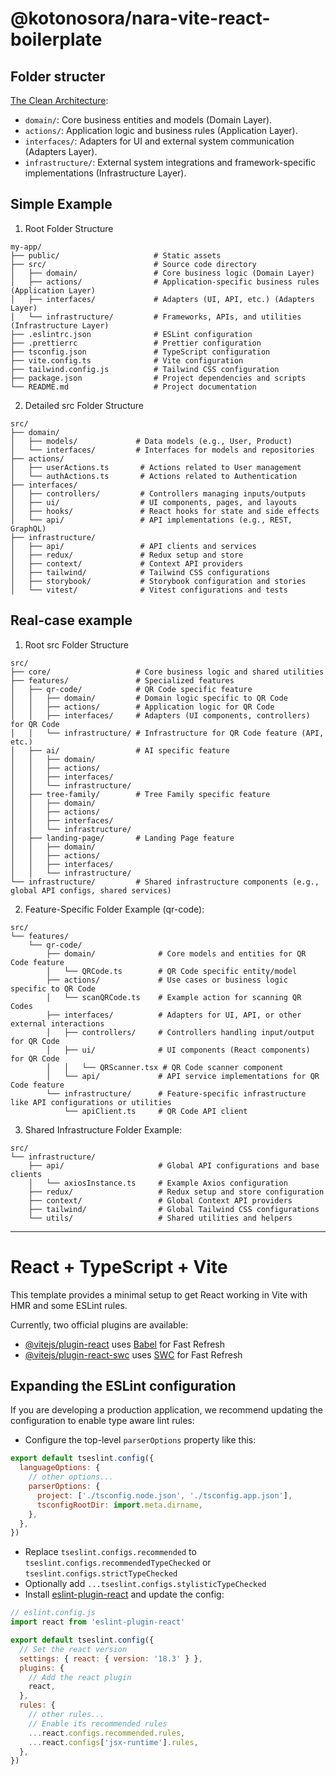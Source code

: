 # @kotonosora/nara-vite-react-boilerplate

## Folder structer

[The Clean Architecture](https://blog.cleancoder.com/uncle-bob/2012/08/13/the-clean-architecture.html):

- `domain/`: Core business entities and models (Domain Layer).
- `actions/`: Application logic and business rules (Application Layer).
- `interfaces/`: Adapters for UI and external system communication (Adapters Layer).
- `infrastructure/`: External system integrations and framework-specific implementations (Infrastructure Layer).

## Simple Example

1. Root Folder Structure

```
my-app/
├── public/                     # Static assets
├── src/                        # Source code directory
│   ├── domain/                 # Core business logic (Domain Layer)
│   ├── actions/                # Application-specific business rules (Application Layer)
│   ├── interfaces/             # Adapters (UI, API, etc.) (Adapters Layer)
│   └── infrastructure/         # Frameworks, APIs, and utilities (Infrastructure Layer)
├── .eslintrc.json              # ESLint configuration
├── .prettierrc                 # Prettier configuration
├── tsconfig.json               # TypeScript configuration
├── vite.config.ts              # Vite configuration
├── tailwind.config.js          # Tailwind CSS configuration
├── package.json                # Project dependencies and scripts
└── README.md                   # Project documentation
```

2. Detailed src Folder Structure

```
src/
├── domain/
│   ├── models/             # Data models (e.g., User, Product)
│   └── interfaces/         # Interfaces for models and repositories
├── actions/
│   ├── userActions.ts       # Actions related to User management
│   └── authActions.ts       # Actions related to Authentication
├── interfaces/
│   ├── controllers/         # Controllers managing inputs/outputs
│   ├── ui/                  # UI components, pages, and layouts
│   ├── hooks/               # React hooks for state and side effects
│   └── api/                 # API implementations (e.g., REST, GraphQL)
├── infrastructure/
│   ├── api/                 # API clients and services
│   ├── redux/               # Redux setup and store
│   ├── context/             # Context API providers
│   ├── tailwind/            # Tailwind CSS configurations
│   ├── storybook/           # Storybook configuration and stories
│   └── vitest/              # Vitest configurations and tests

```

## Real-case example

1. Root src Folder Structure

```
src/
├── core/                   # Core business logic and shared utilities
├── features/               # Specialized features
│   ├── qr-code/            # QR Code specific feature
│   │   ├── domain/         # Domain logic specific to QR Code
│   │   ├── actions/        # Application logic for QR Code
│   │   ├── interfaces/     # Adapters (UI components, controllers) for QR Code
│   │   └── infrastructure/ # Infrastructure for QR Code feature (API, etc.)
│   ├── ai/                 # AI specific feature
│   │   ├── domain/
│   │   ├── actions/
│   │   ├── interfaces/
│   │   └── infrastructure/
│   ├── tree-family/        # Tree Family specific feature
│   │   ├── domain/
│   │   ├── actions/
│   │   ├── interfaces/
│   │   └── infrastructure/
│   ├── landing-page/       # Landing Page feature
│   │   ├── domain/
│   │   ├── actions/
│   │   ├── interfaces/
│   │   └── infrastructure/
└── infrastructure/         # Shared infrastructure components (e.g., global API configs, shared services)
```

2. Feature-Specific Folder Example (qr-code):

```
src/
└── features/
    └── qr-code/
        ├── domain/              # Core models and entities for QR Code feature
        │   └── QRCode.ts        # QR Code specific entity/model
        ├── actions/             # Use cases or business logic specific to QR Code
        │   └── scanQRCode.ts    # Example action for scanning QR Codes
        ├── interfaces/          # Adapters for UI, API, or other external interactions
        │   ├── controllers/     # Controllers handling input/output for QR Code
        │   ├── ui/              # UI components (React components) for QR Code
        │   │   └── QRScanner.tsx # QR Code scanner component
        │   └── api/             # API service implementations for QR Code feature
        └── infrastructure/      # Feature-specific infrastructure like API configurations or utilities
            └── apiClient.ts     # QR Code API client
```

3. Shared Infrastructure Folder Example:

```
src/
└── infrastructure/
    ├── api/                     # Global API configurations and base clients
    │   └── axiosInstance.ts     # Example Axios configuration
    ├── redux/                   # Redux setup and store configuration
    ├── context/                 # Global Context API providers
    ├── tailwind/                # Global Tailwind CSS configurations
    └── utils/                   # Shared utilities and helpers
```

---

# React + TypeScript + Vite

This template provides a minimal setup to get React working in Vite with HMR and some ESLint rules.

Currently, two official plugins are available:

- [@vitejs/plugin-react](https://github.com/vitejs/vite-plugin-react/blob/main/packages/plugin-react/README.md) uses [Babel](https://babeljs.io/) for Fast Refresh
- [@vitejs/plugin-react-swc](https://github.com/vitejs/vite-plugin-react-swc) uses [SWC](https://swc.rs/) for Fast Refresh

## Expanding the ESLint configuration

If you are developing a production application, we recommend updating the configuration to enable type aware lint rules:

- Configure the top-level `parserOptions` property like this:

```js
export default tseslint.config({
  languageOptions: {
    // other options...
    parserOptions: {
      project: ['./tsconfig.node.json', './tsconfig.app.json'],
      tsconfigRootDir: import.meta.dirname,
    },
  },
})
```

- Replace `tseslint.configs.recommended` to `tseslint.configs.recommendedTypeChecked` or `tseslint.configs.strictTypeChecked`
- Optionally add `...tseslint.configs.stylisticTypeChecked`
- Install [eslint-plugin-react](https://github.com/jsx-eslint/eslint-plugin-react) and update the config:

```js
// eslint.config.js
import react from 'eslint-plugin-react'

export default tseslint.config({
  // Set the react version
  settings: { react: { version: '18.3' } },
  plugins: {
    // Add the react plugin
    react,
  },
  rules: {
    // other rules...
    // Enable its recommended rules
    ...react.configs.recommended.rules,
    ...react.configs['jsx-runtime'].rules,
  },
})
```
